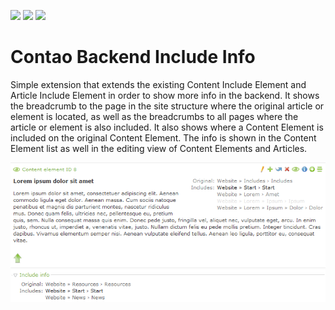 [![](https://img.shields.io/maintenance/yes/2017.svg)](https://github.com/fritzmg/contao-be-include-info)
[![](https://img.shields.io/packagist/v/fritzmg/contao-be-include-info.svg)](https://packagist.org/packages/fritzmg/contao-be-include-info)
[![](https://img.shields.io/packagist/dt/fritzmg/contao-be-include-info.svg)](https://packagist.org/packages/fritzmg/contao-be-include-info)

Contao Backend Include Info
===================

Simple extension that extends the existing Content Include Element and Article Include Element in order to show more info in the backend. It shows the breadcrumb to the page in the site structure where the original article or element is located, as well as the breadcrumbs to all pages where the article or element is also included. It also shows where a Content Element is included on the original Content Element. The info is shown in the Content Element list as well in the editing view of Content Elements and Articles.

![Content element](https://raw.githubusercontent.com/fritzmg/contao-be-include-info/master/includes.png)
![DCA](https://raw.githubusercontent.com/fritzmg/contao-be-include-info/master/dca.png)
